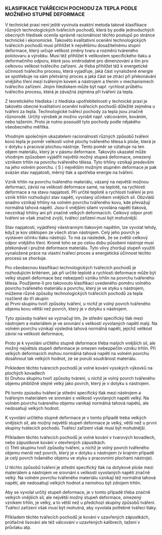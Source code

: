 ### KLASIFIKACE TVÁŘECICH POCHODƯ ZA TEPLA PODLE MOŽNÉHO STUPNÉ DEFORMACE

V technické praxi není ještě vyvinuta exaktní metoda takové klasifikace různých technologických tvářecích pochodů, která by podle jednoduchých obecných hledisek ocenila správně racionálnost těchto postupů po stránce technické i ekonomické. Takovéto kvalitativní ocenění technologických tvářecích pochodů musí přihlížet k největšímu dosažitelnému stupni deformace, který určuje velikost změny tvaru a rozměrú tváreného polotovaru a výrobku. Musí též přihlížet k velikostem specifického tlaku a deformačního odporu, které jsou směrodatné pro dimenzování a tím pro celkovou velikost tvářeciho zařízení. Je třeba přihlížet též k energetické účinnosti tvářecího procesu, která vyjadřuje, jaká část vynaložené energie se spotřebuje na sám přetvárný proces a jaká část se ztrácí při překonávání vnějšího tření mezi tvářeným kovem a nástrojem a třením v mechanismech tvářecího zařízení. Jiným hlediskem může být např. rychlost průběhu tvářecího procesu, která je závažná zejména při tváření za tepla.

Z teoretického hlediska i z hlediska upotřebitelnosti y technické praxi je takovéto obecné kvalitativní ocenění tvářecích pochodů důležité zejména u tváření za tepla. Technologické tvářecí pochody za tepla jsou značně různorodé. Určitý výrobek je možno vyrobit např. válcováním, kováním, nebo tažením. Proto je nutno posoudit tyto pochody podle nějakého všeobecného měřítka.

Vhodným společným ukazatelem racionálnosti různých způsobů tváření kovú tepla je poměr velikosti volné plochy tvářeného tělesa k ploše, která je v dotyku s pracovaí plochou nástroje. Tento poměr se vztahuje na ten objem materiálu, který je v pásmu deformace. Takovýto ukazatel může vhodným způsobem vyjádřit největší možný stupeả deformace, omezený vznikem trhlin na povrchu tvářeného tělesa. Tyto trhliny vznikaji predevším na jeho volném povrchu. ( S ) největším možným stupněm deformace je pak svázán stav napjatosti, měrný tlak a spotřeba energie na tváření.

Vznik trhlin na povrchu tvářeného materiálu, vázaný na největší možnou deformaci, závisí na velikosti deformace samé, na teplotě, na rychlosti deformace a na stavu napjatosti. Při určité teplotě a rychlosti tváření je pro vznik trhlin rozhodující stav napětí, vyvolaný účinkem vnějších sil. Obzvláší snadno vznikají trhliny na volném povrchu tvářeného kovu, kde převažují normálná tahová napětí. Jsou-li vnějšími silami vyvolána napětí tlaková, nevznikají trhliny ani při značně velkých deformacích. Celkový odpor proti tváření se však značně zvýší, tvářecí zařízení musí být mohutnější.

Stav napjatosti, vyjádřený všestranným tlakovým napětím, lze vyvolat tehdy, když je kov obklopen ze všech stran nástrojem. Celý jeho povrch je vystaven účinku tlaku nástrojü. To má za následek, že se zvětší celkový odpor vnějšího tření. Kromě toho se po celou dobu působení nástroje musí překonávat i pružné deformace materiálu. Tyto vlivy zhoršují stupeň využití vynaložené práce na vlastní tvářecí proces a energetická účinnost téchto procesú se zhoršuje.

Pro všeobecnou klasifikaci technologických tvářecích pochodů je rozhodujícím kritériem, jak při určité teplotě a rychlosti deformace může být velký stupeň deformace bez nebezpeči vzniku trhlin na povrchu tvářeného tělesa. Použijeme-li pro takovouto klasifikaci uvedeného poměru volného povrchu tvářeného materiálu a povrchu, který je ve styku s nástrojem, mŭžeme různé způsoby technologických tvářecích pochodů za tepla rozčlenit do tří skupin:\
a) První skupinu tvoří způsoby tváření, u nichž je volný povrch tvářeného objemu kovu vêttší než povrch, který je v dotyku s nástrojem.

Tyto zpüsoby tváření se vyznačují tím, že střední specifický tlak mezi nástrojem a materiálem je ve srovnání s velikostí vyvolaných napětí malý. Na volném povrchu vznikají výsledná tahová normálná napětí, jejichž velikost závisí na velikosti deformace,

Proto je k vyvolání určitého stupně deformace třeba malých vnějších sil, ale možný nejvêtsís stupeň deformace je omezen nebezpečím vzniku trhlin. Při velkých deformacích mohou normálná tahová napětí na volném povrchu dosáhnout tak velkých hodnot, ze se poruší soudrănost materiálu.

Príkledem têchto tvárecích pochodů je volné kování vysokých výkovků na plochých kovadlech\
b) Druhou skupinu tvoři způsoby tváreni, u nichž je volný povrch tvářeného objemu phibližně stejně velký jako povrch, který je v dotyku s nástrojem.

Pti tomto zpúsobu tváření je střední specifický tlak mezi nástrojem a tvářeným materiálem ve srovnáni s velikostí vyvolaných napétí velký. Na volném povrchu tváreného objemu vanikaji normálná tahová napétú, ale nedosahuji velkých hodnot.

K vyvolání určitého stupně deformace je v tomto případě treba velkých vnějísich sil, ale možný největší stupeň deformace je velký, větší než u první skupiny tvátecích pochodú. Tvářecí zařízení však musí být mohutnější.

Příkladem těchto tvářecích pochodů je volné kování v tvarových kovadlech, nebo zápustkové kování v otevřených zápustkách.\
c) Třetí skupinu tvoří způsoby tváření, u nichž je volný povrch tváfeného objemu menší než povrch, který je v dotyku s nástrojem (v krajním případě je celý povrch tvắeného objemu ve styku s pracovními plochami nástroje).

U těchto způsobů tváření je střední specifický tlak na dotykové ploše mezi materiálem a nástrojem ve srovnání s velikostí vyvolaných napětí značně velký. Na volném povrchu tvářeného materiálu vznikají též normálná tahová napětí, ale nedosahují velkých hodnot a nemohou být zdrojem trhlin.

Aby se vyvolal určitý stupeň deformace, je v tomto případě třeba značně velkých vnějších sil, ale největší možný stupeň deformace, omezený vznikem trhlin, je velký, a to větší než u předchozí skupiny způsobů tváření. Tvářecí zařízení však musí být mohutná, aby vyvolala potřebné tvářecí tlaky.

Příkladem těchto tvářecích pochodů je kování v uzavřených zápustkách, prútlačné lisování ale též válcování v uzavřených kalibrech, tažení v průvlaku atp.

